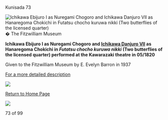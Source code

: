 Kunisada 73

![Ichikawa Ebijuro I as Nuregami Chogoro and Ichikawa Danjuro VII as Hanaregoma Chokichi in Futatsu chocho kuruwa nikki (Two butterflies of the licensed quarter)](kunisada/Part%20III/P.488-1937.jpg)
� The Fitzwilliam Museum

**Ichikawa Ebijuro I as Nuregami Chogoro and [Ichikawa Danjuro VII](/exhibition/group-8-part-1) as Hanaregoma Chokichi in _Futatsu chocho kuruwa nikki_ (Two butterflies of the licensed quarter) performed at the Kawarazaki theatre in 05/1820**

Given to the Fitzwilliam Museum by E. Evelyn Barron in 1937

[For a more detailed description](../text488.htm)


[![](../backgrounds/back/backward.gif)](kunpt359x3.htm)

[Return to Home Page](../texthomepage.htm)


[![](../backgrounds/back/forward.gif)](kunp481.htm)

73 of 99
